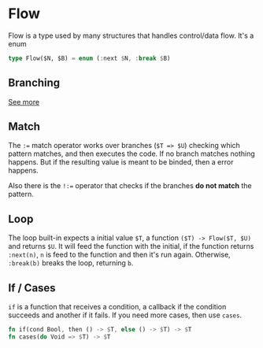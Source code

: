 # Flow

Flow is a type used by many structures that handles control/data flow. It's a enum

```rs
type Flow($N, $B) = enum (:next $N, :break $B)
```

## Branching

[See more](./branching.md)

## Match

The `:=` match operator works over branches (`$T => $U`) checking which pattern matches, and then executes the code. If no branch matches nothing happens. But if the resulting value is meant to be binded, then a error happens.

Also there is the `!:=` operator that checks if the branches **do not match** the pattern.

## Loop

The loop built-in expects a initial value `$T`, a function `($T) -> Flow($T, $U)` and returns `$U`. It will feed the function with the initial, if the function returns `:next(n)`, `n` is feed to the function and then it's run again. Otherwise, `:break(b)` breaks the loop, returning `b`.

## If / Cases

`if` is a function that receives a condition, a callback if the condition succeeds and another if it fails. If you need more cases, then use `cases`.

```rs
fn if(cond Bool, then () -> $T, else () -> $T) -> $T
fn cases(do Void => $T) -> $T
``` 
